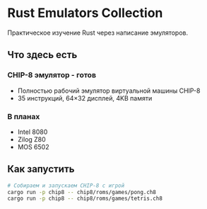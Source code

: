 # Rust Emulators Collection

Практическое изучение Rust через написание эмуляторов.

## Что здесь есть

### CHIP-8 эмулятор - готов
- Полностью рабочий эмулятор виртуальной машины CHIP-8
- 35 инструкций, 64×32 дисплей, 4KB памяти

### В планах
- Intel 8080
- Zilog Z80  
- MOS 6502

## Как запустить

```bash
# Собираем и запускаем CHIP-8 с игрой
cargo run -p chip8 -- chip8/roms/games/pong.ch8
cargo run -p chip8 -- chip8/roms/games/tetris.ch8